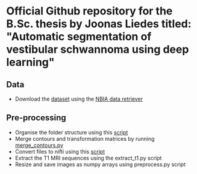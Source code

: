 # Official Github repository for the B.Sc. thesis by Joonas Liedes titled: "Automatic segmentation of vestibular schwannoma using deep learning" 


## Data
- Download the [dataset](https://wiki.cancerimagingarchive.net/pages/viewpage.action?pageId=70229053) using the [NBIA data retriever](https://wiki.cancerimagingarchive.net/display/NBIA/Downloading+TCIA+Images#DownloadingTCIAImages-DownloadingtheNBIADataRetriever)

## Pre-processing
- Organise the folder structure using this [script](https://github.com/KCL-BMEIS/VS_Seg/tree/master/preprocessing#create-data-set-with-convenient-folder-structure)
- Merge contours and transformation matrices by running [merge_contours.py](https://github.com/j00lie/thesis/blob/main/merge_contours.py)
- Convert files to nifti using this [script](https://github.com/KCL-BMEIS/VS_Seg/tree/master/preprocessing#conversion-of-dicom-images-and-contoursjson-files-to-nifti-and-optional-registration)
- Extract the T1 MRI sequences using the extract_t1.py script
- Resize and save images as numpy arrays using preprocess.py script

